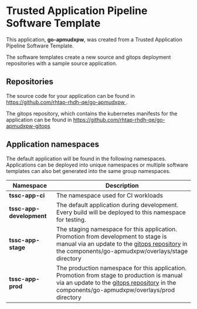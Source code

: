 # Trusted Application Pipeline Software Template

This application, **go-apmudxpw**, was created from a Trusted Application Pipeline Software Template.

The software templates create a new source and gitops deployment repositories with a sample source application. 

## Repositories

The source code for your application can be found in [https://github.com/rhtap-rhdh-qe/go-apmudxpw ](https://github.com/rhtap-rhdh-qe/go-apmudxpw ).
 
The gitops repository, which contains the kubernetes manifests for the application can be found in 
[https://github.com/rhtap-rhdh-qe/go-apmudxpw-gitops ](https://github.com/rhtap-rhdh-qe/go-apmudxpw-gitops ) 

## Application namespaces 

The default application will be found in the following namespaces. Applications can be deployed into unique namespaces or multiple software templates can also bet generated into the same group namespaces.  

|  Namespace   |  Description   |  
| -------- | -------- |
| **tssc-app-ci** | The namespace used for CI workloads |
| **tssc-app-development** | The default application during development. Every build will be deployed to this namespace for testing. |
| **tssc-app-stage** | The staging namespace for this application. Promotion from development to stage is manual via an update to the [gitops repository](https://github.com/rhtap-rhdh-qe/go-apmudxpw-gitops ) in the components/go-apmudxpw/overlays/stage directory |
| **tssc-app-prod** | The production namespace for this application. Promotion from stage to production is manual via an update to the [gitops repository](https://github.com/rhtap-rhdh-qe/go-apmudxpw-gitops ) in the components/go-apmudxpw/overlays/prod directory |